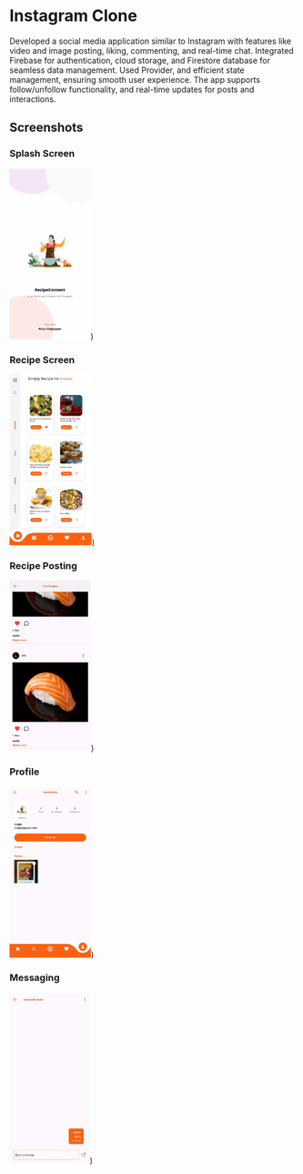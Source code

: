 # Instagram Clone

Developed a social media application similar to Instagram with features like video and image posting, liking, commenting, and real-time chat. Integrated Firebase for authentication, cloud storage, and Firestore database for seamless data management. Used Provider, and efficient state management, ensuring smooth user experience. The app supports follow/unfollow functionality, and real-time updates for posts and interactions.

## Screenshots

### Splash Screen
<img src="https://github.com/Priya129/RecipeConnect/blob/main/assets/Images/recipe1.jpg" alt="Splash Screen" height="300"/>)

### Recipe Screen
<img src="https://github.com/Priya129/RecipeConnect/blob/main/assets/Images/recipe2.jpg" alt="Recipe Screen" height="300"/>)

### Recipe Posting
<img src="https://github.com/Priya129/RecipeConnect/blob/main/assets/Images/recipe3.jpg" alt="Recipe Posting" height="300"/>)

### Profile
<img src="https://github.com/Priya129/RecipeConnect/blob/main/assets/Images/recipe4.jpg" alt="Profile" height="300"/>)

### Messaging
<img src="https://github.com/Priya129/RecipeConnect/blob/main/assets/Images/recipe5.jpg" alt="Messaging" height="300"/>)



